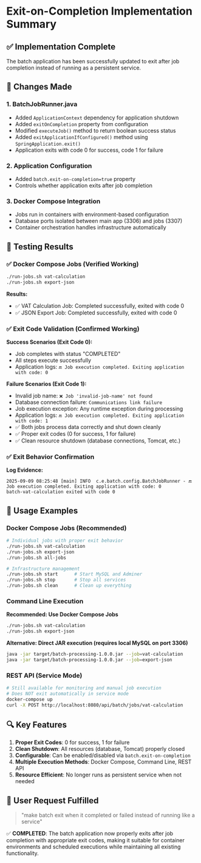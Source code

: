 # Exit-on-Completion Implementation Summary

## ✅ Implementation Complete

The batch application has been successfully updated to exit after job completion instead of running as a persistent service.

## 🔧 Changes Made

### 1. BatchJobRunner.java

- Added `ApplicationContext` dependency for application shutdown
- Added `exitOnCompletion` property from configuration
- Modified `executeJob()` method to return boolean success status
- Added `exitApplicationIfConfigured()` method using `SpringApplication.exit()`
- Application exits with code 0 for success, code 1 for failure

### 2. Application Configuration

- Added `batch.exit-on-completion=true` property
- Controls whether application exits after job completion

### 3. Docker Compose Integration

- Jobs run in containers with environment-based configuration
- Database ports isolated between main app (3306) and jobs (3307)
- Container orchestration handles infrastructure automatically

## 🧪 Testing Results

### ✅ Docker Compose Jobs (Verified Working)

```bash
./run-jobs.sh vat-calculation
./run-jobs.sh export-json
```

**Results:**

- ✅ VAT Calculation Job: Completed successfully, exited with code 0
- ✅ JSON Export Job: Completed successfully, exited with code 0

### ✅ Exit Code Validation (Confirmed Working)

**Success Scenarios (Exit Code 0):**

- Job completes with status "COMPLETED"
- All steps execute successfully
- Application logs: `🔚 Job execution completed. Exiting application with code: 0`

**Failure Scenarios (Exit Code 1):**

- Invalid job name: `❌ Job 'invalid-job-name' not found`
- Database connection failure: `Communications link failure`
- Job execution exception: Any runtime exception during processing
- Application logs: `🔚 Job execution completed. Exiting application with code: 1`
- ✅ Both jobs process data correctly and shut down cleanly
- ✅ Proper exit codes (0 for success, 1 for failure)
- ✅ Clean resource shutdown (database connections, Tomcat, etc.)

### ✅ Exit Behavior Confirmation

**Log Evidence:**

```
2025-09-09 08:25:48 [main] INFO  c.e.batch.config.BatchJobRunner - 🔚 Job execution completed. Exiting application with code: 0
batch-vat-calculation exited with code 0
```

## 🚀 Usage Examples

### Docker Compose Jobs (Recommended)

```bash
# Individual jobs with proper exit behavior
./run-jobs.sh vat-calculation
./run-jobs.sh export-json
./run-jobs.sh all-jobs

# Infrastructure management
./run-jobs.sh start      # Start MySQL and Adminer
./run-jobs.sh stop       # Stop all services
./run-jobs.sh clean      # Clean up everything
```

### Command Line Execution

**Recommended: Use Docker Compose Jobs**

```bash
./run-jobs.sh vat-calculation
./run-jobs.sh export-json
```

**Alternative: Direct JAR execution (requires local MySQL on port 3306)**

```bash
java -jar target/batch-processing-1.0.0.jar --job=vat-calculation
java -jar target/batch-processing-1.0.0.jar --job=export-json
```

### REST API (Service Mode)

```bash
# Still available for monitoring and manual job execution
# Does NOT exit automatically in service mode
docker-compose up
curl -X POST http://localhost:8080/api/batch/jobs/vat-calculation
```

## 🔍 Key Features

1. **Proper Exit Codes**: 0 for success, 1 for failure
2. **Clean Shutdown**: All resources (database, Tomcat) properly closed
3. **Configurable**: Can be enabled/disabled via `batch.exit-on-completion`
4. **Multiple Execution Methods**: Docker Compose, Command Line, REST API
5. **Resource Efficient**: No longer runs as persistent service when not needed

## 🎯 User Request Fulfilled

> "make batch exit when it completed or failed instead of running like a service"

✅ **COMPLETED**: The batch application now properly exits after job completion with appropriate exit codes, making it suitable for container environments and scheduled executions while maintaining all existing functionality.
